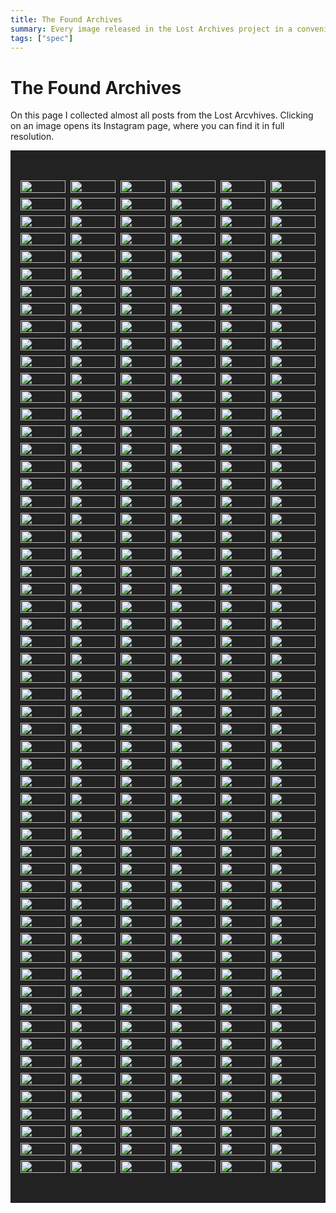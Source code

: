 ```yaml
---
title: The Found Archives
summary: Every image released in the Lost Archives project in a convenient list.
tags: ["spec"]
---
```


<style>

.flexer
{
  display: grid;
  grid-template-columns: repeat(auto-fit, calc(100% / 7));
  grid-gap: 0.5rem;
  background: #222;

  justify-content: center;
  align-items: center;
  padding-top: 3rem;
  padding-bottom: 3rem;
  width: 100%;
}

.flexer a img
{
  width: 100%;
  max-width: unset;
  margin: unset;
}

.flexer a
{
  transition: transform 0.2s ease-in-out;
  z-index: 0;
}

.flexer a:hover
{
  transform: scale(1.05);
  z-index: 1;
}
</style>

<h1>The Found Archives</h1>

<p>On this page I collected almost all posts from the Lost Arcvhives. Clicking on an image opens its Instagram page, where you can find it in full resolution.</p>

<div class="flexer">
<a target="_blank" href="https://instagram.com/p/Bwpif1ElJwF/"><img loading="lazy" src = "/imgs/insta_images/56905195_328804467780476_155031530092347563_n.avif"></a>
<a target="_blank" href="https://instagram.com/p/Bwm5z06l42H/"><img loading="lazy" src = "/imgs/insta_images/58409198_456790251756776_670031078643189384_n.avif"></a>
<a target="_blank" href="https://instagram.com/p/BvCnzZTgCsB/"><img loading="lazy" src = "/imgs/insta_images/52823206_648053712290998_8621472121135644426_n.avif"></a>
<a target="_blank" href="https://instagram.com/p/BvAUBfUlwGS/"><img loading="lazy" src = "/imgs/insta_images/53541851_373670536789179_7498684184836876343_n.avif"></a>
<a target="_blank" href="https://instagram.com/p/Bu69t5HlwMM/"><img loading="lazy" src = "/imgs/insta_images/54512877_2258022000885925_8791528414592468169_n.avif"></a>
<a target="_blank" href="https://instagram.com/p/Bu4V8cYFkkn/"><img loading="lazy" src = "/imgs/insta_images/52977317_837790109897010_1704736963351047599_n.avif"></a>
<a target="_blank" href="https://instagram.com/p/Buudf3zFIm2/"><img loading="lazy" src = "/imgs/insta_images/52183962_590519481414986_5789382831553490426_n.avif"></a>
<a target="_blank" href="https://instagram.com/p/BuuZnMFFg04/"><img loading="lazy" src = "/imgs/insta_images/52008548_2252039605020784_1819611984790468897_n.avif"></a>
<a target="_blank" href="https://instagram.com/p/Buo23A9lAg1/"><img loading="lazy" src = "/imgs/insta_images/53520610_392466481530108_3074246285394711603_n.avif"></a>
<a target="_blank" href="https://instagram.com/p/BumgHU7FSfP/"><img loading="lazy" src = "/imgs/insta_images/52008554_608994419562653_1408925611483866948_n.avif"></a>
<a target="_blank" href="https://instagram.com/p/BuetvzUFC5v/"><img loading="lazy" src = "/imgs/insta_images/51669839_432072400864805_1023034537450639301_n.avif"></a>
<a target="_blank" href="https://instagram.com/p/BuetqMmF0wj/"><img loading="lazy" src = "/imgs/insta_images/52369424_1117152728491340_4911231748437854204_n.avif"></a>
<a target="_blank" href="https://instagram.com/p/BuZ3_HEFmlQ/"><img loading="lazy" src = "/imgs/insta_images/51953653_558705604607944_4650280110754321715_n.avif"></a>
<a target="_blank" href="https://instagram.com/p/BuWVBeTFhWI/"><img loading="lazy" src = "/imgs/insta_images/52014142_409436449882453_8356869980830804786_n.avif"></a>
<a target="_blank" href="https://instagram.com/p/BuUZo2vlcPg/"><img loading="lazy" src = "/imgs/insta_images/52011638_432855387255107_4281182330056438868_n.avif"></a>
<a target="_blank" href="https://instagram.com/p/BuMk8xpl5Pc/"><img loading="lazy" src = "/imgs/insta_images/51933406_341861129757275_4833489502374798228_n.avif"></a>
<a target="_blank" href="https://instagram.com/p/BuKDbGZF1gn/"><img loading="lazy" src = "/imgs/insta_images/51616868_200643200892227_8635687523095744355_n.avif"></a>
<a target="_blank" href="https://instagram.com/p/BuHjQYqF-E5/"><img loading="lazy" src = "/imgs/insta_images/52020941_176789883283667_8679584943319341006_n.avif"></a>
<a target="_blank" href="https://instagram.com/p/BuHjH61FMTC/"><img loading="lazy" src = "/imgs/insta_images/50952484_346386605963742_5494340560205470983_n.avif"></a>
<a target="_blank" href="https://instagram.com/p/BuChjw1lMD6/"><img loading="lazy" src = "/imgs/insta_images/51169612_247937346117751_8829773038208882963_n.avif"></a>
<a target="_blank" href="https://instagram.com/p/Bt6f8AnFmGC/"><img loading="lazy" src = "/imgs/insta_images/51150025_2069284236516019_7988819079532704819_n.avif"></a>
<a target="_blank" href="https://instagram.com/p/Bt33hugl05d/"><img loading="lazy" src = "/imgs/insta_images/50949779_1397773710370066_2195426094418853493_n.avif"></a>
<a target="_blank" href="https://instagram.com/p/Bty02mYF-HY/"><img loading="lazy" src = "/imgs/insta_images/51122835_292064304791483_3266145612647575345_n.avif"></a>
<a target="_blank" href="https://instagram.com/p/BtwOjqJH7dP/"><img loading="lazy" src = "/imgs/insta_images/50559206_1041928272676833_7181548528314216848_n.avif"></a>
<a target="_blank" href="https://instagram.com/p/BtoZf29lYlt/"><img loading="lazy" src = "/imgs/insta_images/50250889_284774578826462_1155155680623090479_n.avif"></a>
<a target="_blank" href="https://instagram.com/p/BtjR17hA7FS/"><img loading="lazy" src = "/imgs/insta_images/50117165_2212248702351579_6020143229159540479_n.avif"></a>
<a target="_blank" href="https://instagram.com/p/BtghaRsgBY2/"><img loading="lazy" src = "/imgs/insta_images/51165161_140970060257734_4183668887259992839_n.avif"></a>
<a target="_blank" href="https://instagram.com/p/BteMjB9n410/"><img loading="lazy" src = "/imgs/insta_images/50170735_695284370873240_8235718966894582387_n.avif"></a>
<a target="_blank" href="https://instagram.com/p/BtWXMWZjHrw/"><img loading="lazy" src = "/imgs/insta_images/49401276_1244572129013797_4135144684913830991_n.avif"></a>
<a target="_blank" href="https://instagram.com/p/BtT1w-3AMWn/"><img loading="lazy" src = "/imgs/insta_images/50634438_378007673013342_6205314773727179853_n.avif"></a>
<a target="_blank" href="https://instagram.com/p/BtRLhuwAc6N/"><img loading="lazy" src = "/imgs/insta_images/49933404_2286941968255843_8976291319356992861_n.avif"></a>
<a target="_blank" href="https://instagram.com/p/BtOmESiFJVu/"><img loading="lazy" src = "/imgs/insta_images/49907369_370802640415642_3797636859657816002_n.avif"></a>
<a target="_blank" href="https://instagram.com/p/BtMLWdBHlwh/"><img loading="lazy" src = "/imgs/insta_images/49468930_486181941913322_7319996000073815292_n.avif"></a>
<a target="_blank" href="https://instagram.com/p/BtEP-yvDgDx/"><img loading="lazy" src = "/imgs/insta_images/49732057_255994098630308_1879029295904547041_n.avif"></a>
<a target="_blank" href="https://instagram.com/p/BtBtz1ljK37/"><img loading="lazy" src = "/imgs/insta_images/50840172_313441865951385_6994349816176760461_n.avif"></a>
<a target="_blank" href="https://instagram.com/p/Bs_cNlDjgbB/"><img loading="lazy" src = "/imgs/insta_images/49671637_227858444824091_2808999717874118265_n.avif"></a>
<a target="_blank" href="https://instagram.com/p/Bs8s2I8DTc5/"><img loading="lazy" src = "/imgs/insta_images/49401284_383257089144760_4455289512044497920_n.avif"></a>
<a target="_blank" href="https://instagram.com/p/Bs6FHM1j6zl/"><img loading="lazy" src = "/imgs/insta_images/50221224_1979215965508847_6581804625219147886_n.avif"></a>
<a target="_blank" href="https://instagram.com/p/BsvvsNTgDnN/"><img loading="lazy" src = "/imgs/insta_images/49530906_228489498091272_7008972979865299854_n.avif"></a>
<a target="_blank" href="https://instagram.com/p/BstUdX1HLfo/"><img loading="lazy" src = "/imgs/insta_images/49283518_1411195882348088_908866364288034029_n.avif"></a>
<a target="_blank" href="https://instagram.com/p/Bsqw1asgXbS/"><img loading="lazy" src = "/imgs/insta_images/50019351_284631165534843_510264946537395424_n.avif"></a>
<a target="_blank" href="https://instagram.com/p/BsoKc6Knzuy/"><img loading="lazy" src = "/imgs/insta_images/49421998_277962436219762_6225723763188250091_n.avif"></a>
<a target="_blank" href="https://instagram.com/p/BsgUICzlv4i/"><img loading="lazy" src = "/imgs/insta_images/47584208_950366745172330_3716188336980118666_n.avif"></a>
<a target="_blank" href="https://instagram.com/p/BsdxbxwARCj/"><img loading="lazy" src = "/imgs/insta_images/47585561_356507035176346_7976309068458970811_n.avif"></a>
<a target="_blank" href="https://instagram.com/p/BsbQVC9DL6v/"><img loading="lazy" src = "/imgs/insta_images/49324189_188481895441570_1703098006088635057_n.avif"></a>
<a target="_blank" href="https://instagram.com/p/BsYnt3Hn7M5/"><img loading="lazy" src = "/imgs/insta_images/47691297_1284034368410998_9124256244106908378_n.avif"></a>
<a target="_blank" href="https://instagram.com/p/BsWCagxjbP8/"><img loading="lazy" src = "/imgs/insta_images/47692934_2214885565497696_471982063338333330_n.avif"></a>
<a target="_blank" href="https://instagram.com/p/BsOQaC-j9YG/"><img loading="lazy" src = "/imgs/insta_images/47694081_107865380186068_7640603923149822898_n.avif"></a>
<a target="_blank" href="https://instagram.com/p/BsLd4zrgaza/"><img loading="lazy" src = "/imgs/insta_images/49293617_585000801951805_5363553304415215682_n.avif"></a>
<a target="_blank" href="https://instagram.com/p/BsI_WrRA2Nk/"><img loading="lazy" src = "/imgs/insta_images/47694454_127309014964476_8964514566472053080_n.avif"></a>
<a target="_blank" href="https://instagram.com/p/BsGTsDJASz6/"><img loading="lazy" src = "/imgs/insta_images/47692562_303165426990082_4303166331427773383_n.avif"></a>
<a target="_blank" href="https://instagram.com/p/BsD1w0ygd8g/"><img loading="lazy" src = "/imgs/insta_images/47583563_238126753748117_5014228481264437391_n.avif"></a>
<a target="_blank" href="https://instagram.com/p/Br8i16TjDHL/"><img loading="lazy" src = "/imgs/insta_images/47210401_126248755067787_1852855667741703837_n.avif"></a>
<a target="_blank" href="https://instagram.com/p/Br5bttejUAK/"><img loading="lazy" src = "/imgs/insta_images/47582541_2420796881323624_3980598377593782616_n.avif"></a>
<a target="_blank" href="https://instagram.com/p/Br3LhGzlZnE/"><img loading="lazy" src = "/imgs/insta_images/47693351_1066388496873846_7750208164741776567_n.avif"></a>
<a target="_blank" href="https://instagram.com/p/Br0f24lnYlD/"><img loading="lazy" src = "/imgs/insta_images/46142929_2311007292468170_1779100264759434710_n.avif"></a>
<a target="_blank" href="https://instagram.com/p/BryBXB3njaQ/"><img loading="lazy" src = "/imgs/insta_images/49376200_586760118404147_880426308351283388_n.avif"></a>
<a target="_blank" href="https://instagram.com/p/BrqMGxbD7xV/"><img loading="lazy" src = "/imgs/insta_images/47487923_372755650164373_7711125948990762826_n.avif"></a>
<a target="_blank" href="https://instagram.com/p/Brntm9SAsVm/"><img loading="lazy" src = "/imgs/insta_images/46335846_600317697085678_6440923771770662497_n.avif"></a>
<a target="_blank" href="https://instagram.com/p/BrlJuGAjzlu/"><img loading="lazy" src = "/imgs/insta_images/46841424_200147007595671_6668679050160359604_n.avif"></a>
<a target="_blank" href="https://instagram.com/p/Brif44HHTLF/"><img loading="lazy" src = "/imgs/insta_images/47334778_295303994663785_5297336909997838325_n.avif"></a>
<a target="_blank" href="https://instagram.com/p/BrgC7xvhxuD/"><img loading="lazy" src = "/imgs/insta_images/46272967_555592094906641_6321795391732361633_n.avif"></a>
<a target="_blank" href="https://instagram.com/p/BrYMoHKg0fM/"><img loading="lazy" src = "/imgs/insta_images/46094885_118961875803124_186399220174444594_n.avif"></a>
<a target="_blank" href="https://instagram.com/p/BrVrXoWgnh-/"><img loading="lazy" src = "/imgs/insta_images/46596519_261232587906296_5479687335052977523_n.avif"></a>
<a target="_blank" href="https://instagram.com/p/BrTFnKWB3Fo/"><img loading="lazy" src = "/imgs/insta_images/46468439_672599153136907_4689074130284244862_n.avif"></a>
<a target="_blank" href="https://instagram.com/p/BrQd8RGnPUx/"><img loading="lazy" src = "/imgs/insta_images/47414389_466429143885046_5254119414784860643_n.avif"></a>
<a target="_blank" href="https://instagram.com/p/BrGMCKMA9Oz/"><img loading="lazy" src = "/imgs/insta_images/45728779_218932332340974_5963733414220842095_n.avif"></a>
<a target="_blank" href="https://instagram.com/p/BrDrNXvlMAS/"><img loading="lazy" src = "/imgs/insta_images/45309241_2002727076475213_8561896020048781344_n.avif"></a>
<a target="_blank" href="https://instagram.com/p/BrBH0d8gDh9/"><img loading="lazy" src = "/imgs/insta_images/45778734_1793547830767258_7217016106680137116_n.avif"></a>
<a target="_blank" href="https://instagram.com/p/Bq_PCAoln_C/"><img loading="lazy" src = "/imgs/insta_images/46754022_351491025627473_2961380740148294352_n.avif"></a>
<a target="_blank" href="https://instagram.com/p/Bqz-g8BgFAO/"><img loading="lazy" src = "/imgs/insta_images/46352150_498300893995389_7397170501286524345_n.avif"></a>
<a target="_blank" href="https://instagram.com/p/Bqxu1ekHNbo/"><img loading="lazy" src = "/imgs/insta_images/45306017_264923157538660_7378520625978279741_n.avif"></a>
<a target="_blank" href="https://instagram.com/p/Bqu9VtFDm8-/"><img loading="lazy" src = "/imgs/insta_images/45275604_2137330609865310_5854494060268159243_n.avif"></a>
<a target="_blank" href="https://instagram.com/p/BqsZhVGHBeX/"><img loading="lazy" src = "/imgs/insta_images/44746684_546343399166846_3796957448725122578_n.avif"></a>
<a target="_blank" href="https://instagram.com/p/Bqp4qK2h0Ng/"><img loading="lazy" src = "/imgs/insta_images/46378403_284888872026192_4210891163424674673_n.avif"></a>
<a target="_blank" href="https://instagram.com/p/BqiCVuVgDrC/"><img loading="lazy" src = "/imgs/insta_images/44547620_1886965114753560_5511416974238605361_n.avif"></a>
<a target="_blank" href="https://instagram.com/p/BqfVKWNAFlk/"><img loading="lazy" src = "/imgs/insta_images/44260935_327358971377992_5412793539009497946_n.avif"></a>
<a target="_blank" href="https://instagram.com/p/BqdDK1YhgC1/"><img loading="lazy" src = "/imgs/insta_images/45595725_773357426337987_3817853788316078208_n.avif"></a>
<a target="_blank" href="https://instagram.com/p/BqaQpJfgmwy/"><img loading="lazy" src = "/imgs/insta_images/45715094_709559106082781_5372074565290846596_n.avif"></a>
<a target="_blank" href="https://instagram.com/p/BqX3UZtDpvx/"><img loading="lazy" src = "/imgs/insta_images/46540354_269483430578949_4751988783344394414_n.avif"></a>
<a target="_blank" href="https://instagram.com/p/BqP_XlZgkpk/"><img loading="lazy" src = "/imgs/insta_images/44362553_319194332249060_1131895689387666741_n.avif"></a>
<a target="_blank" href="https://instagram.com/p/BqNjbJFF6fU/"><img loading="lazy" src = "/imgs/insta_images/46103262_1176113589224641_4553691579575553914_n.avif"></a>
<a target="_blank" href="https://instagram.com/p/BqLTI17g0Oz/"><img loading="lazy" src = "/imgs/insta_images/44205737_917611878442538_1822017468198949137_n.avif"></a>
<a target="_blank" href="https://instagram.com/p/BqIm-8GFxQa/"><img loading="lazy" src = "/imgs/insta_images/43406426_331960800688109_6221089390857056487_n.avif"></a>
<a target="_blank" href="https://instagram.com/p/BqFZpj7lbOb/"><img loading="lazy" src = "/imgs/insta_images/44348156_760161144328469_684085351411080723_n.avif"></a>
<a target="_blank" href="https://instagram.com/p/Bp933iJgbPV/"><img loading="lazy" src = "/imgs/insta_images/44873923_113424366267344_412886784167767542_n.avif"></a>
<a target="_blank" href="https://instagram.com/p/Bp7YI8RgrWb/"><img loading="lazy" src = "/imgs/insta_images/44660225_282015849104646_2465811480887616916_n.avif"></a>
<a target="_blank" href="https://instagram.com/p/Bp4veOrgSP0/"><img loading="lazy" src = "/imgs/insta_images/44850381_999622583542858_7192941646794545524_n.avif"></a>
<a target="_blank" href="https://instagram.com/p/Bpz0JAAlA-6/"><img loading="lazy" src = "/imgs/insta_images/44211210_429089604288484_3921776085145362767_n.avif"></a>
<a target="_blank" href="https://instagram.com/p/BpsB2z5gdb-/"><img loading="lazy" src = "/imgs/insta_images/43628364_570716230026492_127259223787114374_n.avif"></a>
<a target="_blank" href="https://instagram.com/p/BpplbJaghIo/"><img loading="lazy" src = "/imgs/insta_images/44899810_143093959992469_6720948235115621481_n.avif"></a>
<a target="_blank" href="https://instagram.com/p/Bpm5GZrgGHq/"><img loading="lazy" src = "/imgs/insta_images/43311988_565866377160682_7649280539495603166_n.avif"></a>
<a target="_blank" href="https://instagram.com/p/BpkOzj0lM2R/"><img loading="lazy" src = "/imgs/insta_images/43985478_688145771562448_558564853496485417_n.avif"></a>
<a target="_blank" href="https://instagram.com/p/Bphq35GlYzD/"><img loading="lazy" src = "/imgs/insta_images/44448153_2460198190673837_7677505658031124890_n.avif"></a>
<a target="_blank" href="https://instagram.com/p/BpZyYKrA7Q9/"><img loading="lazy" src = "/imgs/insta_images/44619025_480606312423581_512425402550245491_n.avif"></a>
<a target="_blank" href="https://instagram.com/p/BpXZFYvl9i0/"><img loading="lazy" src = "/imgs/insta_images/44320693_741894122854933_238245534015008854_n.avif"></a>
<a target="_blank" href="https://instagram.com/p/BpUzK0RlhPb/"><img loading="lazy" src = "/imgs/insta_images/43739554_2130360543881905_4308833571318557556_n.avif"></a>
<a target="_blank" href="https://instagram.com/p/BpSHRzZj_yI/"><img loading="lazy" src = "/imgs/insta_images/43817746_1989707244660592_6614160359048247162_n.avif"></a>
<a target="_blank" href="https://instagram.com/p/BpPjUaDFytv/"><img loading="lazy" src = "/imgs/insta_images/43778673_249423965731817_8997085714012138655_n.avif"></a>
<a target="_blank" href="https://instagram.com/p/BpHz96Hge2g/"><img loading="lazy" src = "/imgs/insta_images/43778764_769027603475687_6722330647660899304_n.avif"></a>
<a target="_blank" href="https://instagram.com/p/BpFcunxBB_E/"><img loading="lazy" src = "/imgs/insta_images/43778511_1912537668832607_346953086516104349_n.avif"></a>
<a target="_blank" href="https://instagram.com/p/BpCisbpFyVY/"><img loading="lazy" src = "/imgs/insta_images/43408233_465384890535447_7724235722226959696_n.avif"></a>
<a target="_blank" href="https://instagram.com/p/BpAIU6HAjtd/"><img loading="lazy" src = "/imgs/insta_images/42805435_739448336415678_5703520076898492215_n.avif"></a>
<a target="_blank" href="https://instagram.com/p/Bo9nASNF-rt/"><img loading="lazy" src = "/imgs/insta_images/42773120_258413424757273_1369852230801823878_n.avif"></a>
<a target="_blank" href="https://instagram.com/p/Bo1zW5HlvKG/"><img loading="lazy" src = "/imgs/insta_images/41923849_537774253336513_7836994091227510512_n.avif"></a>
<a target="_blank" href="https://instagram.com/p/BozUIxEHrDY/"><img loading="lazy" src = "/imgs/insta_images/43817881_2149327965389245_970996345144110006_n.avif"></a>
<a target="_blank" href="https://instagram.com/p/BowwdwDAGms/"><img loading="lazy" src = "/imgs/insta_images/42434645_2098773963766212_3274007011856336457_n.avif"></a>
<a target="_blank" href="https://instagram.com/p/Bouhvdngtrz/"><img loading="lazy" src = "/imgs/insta_images/42672342_240661826611647_2134671108875225598_n.avif"></a>
<a target="_blank" href="https://instagram.com/p/BordvZOnoLh/"><img loading="lazy" src = "/imgs/insta_images/43129913_308098816635642_6993822798566092452_n.avif"></a>
<a target="_blank" href="https://instagram.com/p/Boj0msagUgv/"><img loading="lazy" src = "/imgs/insta_images/41518311_171213687079375_3047888382603944433_n.avif"></a>
<a target="_blank" href="https://instagram.com/p/BohBaNoA2ZU/"><img loading="lazy" src = "/imgs/insta_images/42502641_276152189898341_2604167570122001794_n.avif"></a>
<a target="_blank" href="https://instagram.com/p/BoeeiKEgsDa/"><img loading="lazy" src = "/imgs/insta_images/41902040_1726504580811256_7662675483097984631_n.avif"></a>
<a target="_blank" href="https://instagram.com/p/BocAyaVgNMA/"><img loading="lazy" src = "/imgs/insta_images/42536473_103943807219560_7675282853959081783_n.avif"></a>
<a target="_blank" href="https://instagram.com/p/BoZlezpHWy1/"><img loading="lazy" src = "/imgs/insta_images/41747414_254392911945751_5051001255582788031_n.avif"></a>
<a target="_blank" href="https://instagram.com/p/BoRlG5Mgyew/"><img loading="lazy" src = "/imgs/insta_images/42733980_272469393389725_842308335012496358_n.avif"></a>
<a target="_blank" href="https://instagram.com/p/BoPJTDKjy5Q/"><img loading="lazy" src = "/imgs/insta_images/41464245_341590183243835_7611365779417196007_n.avif"></a>
<a target="_blank" href="https://instagram.com/p/BoPCxN5gajg/"><img loading="lazy" src = "/imgs/insta_images/41492368_299346147324006_4487028950456386756_n.avif"></a>
<a target="_blank" href="https://instagram.com/p/BoMoiRljqQp/"><img loading="lazy" src = "/imgs/insta_images/41949759_1807161779352083_8058897516284530748_n.avif"></a>
<a target="_blank" href="https://instagram.com/p/BoMob6tg328/"><img loading="lazy" src = "/imgs/insta_images/41448671_347064306037564_8036429959925300349_n.avif"></a>
<a target="_blank" href="https://instagram.com/p/BoHeBXBgOT2/"><img loading="lazy" src = "/imgs/insta_images/41284434_1455826567894349_7546231270224273585_n.avif"></a>
<a target="_blank" href="https://instagram.com/p/Bn_3NXoArJp/"><img loading="lazy" src = "/imgs/insta_images/41208825_1977917682276569_3492570210897720237_n.avif"></a>
<a target="_blank" href="https://instagram.com/p/Bn9ZR2Wh3Gp/"><img loading="lazy" src = "/imgs/insta_images/41712144_306878403428890_3665959298158187388_n.avif"></a>
<a target="_blank" href="https://instagram.com/p/Bn6Qi6xjVtA/"><img loading="lazy" src = "/imgs/insta_images/41092319_632876447110112_837142238590204824_n.avif"></a>
<a target="_blank" href="https://instagram.com/p/Bn385cJgHiO/"><img loading="lazy" src = "/imgs/insta_images/41938407_287783765200334_605781789314045605_n.avif"></a>
<a target="_blank" href="https://instagram.com/p/Bn1bVRYBsV7/"><img loading="lazy" src = "/imgs/insta_images/41406618_842830229439839_991752889818946365_n.avif"></a>
<a target="_blank" href="https://instagram.com/p/BntqMW6lfKz/"><img loading="lazy" src = "/imgs/insta_images/40412866_266522633971792_9134254411591659726_n.avif"></a>
<a target="_blank" href="https://instagram.com/p/BnrPjiRn7hz/"><img loading="lazy" src = "/imgs/insta_images/40843816_812820695730211_2726132518992241448_n.avif"></a>
<a target="_blank" href="https://instagram.com/p/BnoipHKnjST/"><img loading="lazy" src = "/imgs/insta_images/40538513_2207985942754642_7520881090417694146_n.avif"></a>
<a target="_blank" href="https://instagram.com/p/Bnl_U0jBN5I/"><img loading="lazy" src = "/imgs/insta_images/41040590_877606242626844_4268692803008405739_n.avif"></a>
<a target="_blank" href="https://instagram.com/p/Bnjgyu6Fj6r/"><img loading="lazy" src = "/imgs/insta_images/40417425_2029974533732939_3378714244030747200_n.avif"></a>
<a target="_blank" href="https://instagram.com/p/BnbozFog9qx/"><img loading="lazy" src = "/imgs/insta_images/41214237_1185333354938993_6767591183288189092_n.avif"></a>
<a target="_blank" href="https://instagram.com/p/BnbeL_hFJSb/"><img loading="lazy" src = "/imgs/insta_images/40078352_1676910712418386_1941365440157682454_n.avif"></a>
<a target="_blank" href="https://instagram.com/p/BnZGdpDgYFV/"><img loading="lazy" src = "/imgs/insta_images/40645910_185964895612619_5274326632640042268_n.avif"></a>
<a target="_blank" href="https://instagram.com/p/BnWnQgZFyNy/"><img loading="lazy" src = "/imgs/insta_images/40637961_132061467737334_5730291597368857978_n.avif"></a>
<a target="_blank" href="https://instagram.com/p/BnUKopkBNNy/"><img loading="lazy" src = "/imgs/insta_images/39651453_1201209326683614_2599521641574694912_n.avif"></a>
<a target="_blank" href="https://instagram.com/p/BnRaei5lPAx/"><img loading="lazy" src = "/imgs/insta_images/40485976_240976133282758_4921619577290358784_n.avif"></a>
<a target="_blank" href="https://instagram.com/p/BnRGS-2F9hO/"><img loading="lazy" src = "/imgs/insta_images/40779506_245814716126307_168375903552798720_n.avif"></a>
<a target="_blank" href="https://instagram.com/p/BnJscUBhCEG/"><img loading="lazy" src = "/imgs/insta_images/39959557_294223311365347_1856675771779645440_n.avif"></a>
<a target="_blank" href="https://instagram.com/p/BnJOMutgsvZ/"><img loading="lazy" src = "/imgs/insta_images/39361446_513488425780066_77396723718160384_n.avif"></a>
<a target="_blank" href="https://instagram.com/p/BnHGnntAjY4/"><img loading="lazy" src = "/imgs/insta_images/39865346_2152900714999578_5655245041359126528_n.avif"></a>
<a target="_blank" href="https://instagram.com/p/BnEpE1MD8Fb/"><img loading="lazy" src = "/imgs/insta_images/37528944_646924305704342_2366093759629754368_n.avif"></a>
<a target="_blank" href="https://instagram.com/p/BnEOFBXATIG/"><img loading="lazy" src = "/imgs/insta_images/39132182_286759545385549_6490895271700987904_n.avif"></a>
<a target="_blank" href="https://instagram.com/p/BnB3ydGFEVA/"><img loading="lazy" src = "/imgs/insta_images/40080576_268525833871350_4145744902182928384_n.avif"></a>
<a target="_blank" href="https://instagram.com/p/Bm_fVCJllfF/"><img loading="lazy" src = "/imgs/insta_images/39373945_696931327338833_6353704816446799872_n.avif"></a>
<a target="_blank" href="https://instagram.com/p/Bm3vTbxnFyA/"><img loading="lazy" src = "/imgs/insta_images/39272033_1158080734330968_8629745124902961152_n.avif"></a>
<a target="_blank" href="https://instagram.com/p/Bm1JOp6nwYL/"><img loading="lazy" src = "/imgs/insta_images/39380298_2104258116495773_4743267413896724480_n.avif"></a>
<a target="_blank" href="https://instagram.com/p/Bm05qA8H5VX/"><img loading="lazy" src = "/imgs/insta_images/39137723_536854366753129_7888607531105255424_n.avif"></a>
<a target="_blank" href="https://instagram.com/p/BmydWLfjhQt/"><img loading="lazy" src = "/imgs/insta_images/39172226_2014523075259730_2958566265976782848_n.avif"></a>
<a target="_blank" href="https://instagram.com/p/BmydQQjF2Te/"><img loading="lazy" src = "/imgs/insta_images/38847392_1885267771781434_3276529253314723840_n.avif"></a>
<a target="_blank" href="https://instagram.com/p/BmteprPlqZK/"><img loading="lazy" src = "/imgs/insta_images/38989774_247877869200903_7870181202282414080_n.avif"></a>
<a target="_blank" href="https://instagram.com/p/Bml4iA8Fk37/"><img loading="lazy" src = "/imgs/insta_images/38483527_537217283364789_2629255343682617344_n.avif"></a>
<a target="_blank" href="https://instagram.com/p/BmjPyjtHvrw/"><img loading="lazy" src = "/imgs/insta_images/39095573_607465196316623_6396839623972093952_n.avif"></a>
<a target="_blank" href="https://instagram.com/p/BmgbHVuF-yJ/"><img loading="lazy" src = "/imgs/insta_images/38485739_2106622576274076_9058585604974968832_n.avif"></a>
<a target="_blank" href="https://instagram.com/p/BmdzmBtAium/"><img loading="lazy" src = "/imgs/insta_images/37964391_641528826246281_6865043706945208320_n.avif"></a>
<a target="_blank" href="https://instagram.com/p/BmbMma_F5n8/"><img loading="lazy" src = "/imgs/insta_images/38436450_1874016349358785_8800469714141708288_n.avif"></a>
<a target="_blank" href="https://instagram.com/p/BmS_i9cFdzQ/"><img loading="lazy" src = "/imgs/insta_images/37892295_299030094191854_8059228044696485888_n.avif"></a>
<a target="_blank" href="https://instagram.com/p/BmQ_96IDscq/"><img loading="lazy" src = "/imgs/insta_images/38019738_275200759742151_4645901085116989440_n.avif"></a>
<a target="_blank" href="https://instagram.com/p/BmQRVtxgd3A/"><img loading="lazy" src = "/imgs/insta_images/37915523_315197845703624_3503915971700064256_n.avif"></a>
<a target="_blank" href="https://instagram.com/p/BmOKVgdgWD5/"><img loading="lazy" src = "/imgs/insta_images/37859626_461305004375449_3104174616612962304_n.avif"></a>
<a target="_blank" href="https://instagram.com/p/BmLwz0MFyHE/"><img loading="lazy" src = "/imgs/insta_images/38431273_424224691402269_7337986989976715264_n.avif"></a>
<a target="_blank" href="https://instagram.com/p/BmIxZbNjJAI/"><img loading="lazy" src = "/imgs/insta_images/38096908_245828079380683_6210450206673076224_n.avif"></a>
<a target="_blank" href="https://instagram.com/p/Bl_JvWRgHXE/"><img loading="lazy" src = "/imgs/insta_images/38175283_237708290206390_7974061579110973440_n.avif"></a>
<a target="_blank" href="https://instagram.com/p/Bl8fy66gakH/"><img loading="lazy" src = "/imgs/insta_images/38197996_265626340895975_7157743791137357824_n.avif"></a>
<a target="_blank" href="https://instagram.com/p/Bl6GdHEAaU-/"><img loading="lazy" src = "/imgs/insta_images/37603366_279059446192447_6352763651673292800_n.avif"></a>
<a target="_blank" href="https://instagram.com/p/Bl3RE5MHFqB/"><img loading="lazy" src = "/imgs/insta_images/37527261_310031946400343_3090619266035089408_n.avif"></a>
<a target="_blank" href="https://instagram.com/p/Blvv3NQgpKg/"><img loading="lazy" src = "/imgs/insta_images/37169582_170235317070074_3245537984782532608_n.avif"></a>
<a target="_blank" href="https://instagram.com/p/BlvM7D3g27F/"><img loading="lazy" src = "/imgs/insta_images/36904161_266871080788469_6760287856867934208_n.avif"></a>
<a target="_blank" href="https://instagram.com/p/BltR-RjH-Sa/"><img loading="lazy" src = "/imgs/insta_images/37332669_224957881679673_158821160392327168_n.avif"></a>
<a target="_blank" href="https://instagram.com/p/BlsvJUwAVA9/"><img loading="lazy" src = "/imgs/insta_images/36999443_433660710466534_2037379296623853568_n.avif"></a>
<a target="_blank" href="https://instagram.com/p/BlqmT_pD3Th/"><img loading="lazy" src = "/imgs/insta_images/36974193_1835893949864618_5501007835137310720_n.avif"></a>
<a target="_blank" href="https://instagram.com/p/BlqESpMAC-C/"><img loading="lazy" src = "/imgs/insta_images/34448500_295339421210991_59621808290136064_n.avif"></a>
<a target="_blank" href="https://instagram.com/p/BloDLHHFbXh/"><img loading="lazy" src = "/imgs/insta_images/37013407_1112060595616462_6280469211663826944_n.avif"></a>
<a target="_blank" href="https://instagram.com/p/BlnhBZNFHRc/"><img loading="lazy" src = "/imgs/insta_images/37207561_512752715825795_5998526431410257920_n.avif"></a>
<a target="_blank" href="https://instagram.com/p/Bllgp_cj7m4/"><img loading="lazy" src = "/imgs/insta_images/37221427_2179624168922976_4206521210567131136_n.avif"></a>
<a target="_blank" href="https://instagram.com/p/BllK7_VgwSg/"><img loading="lazy" src = "/imgs/insta_images/36991285_821035768284261_3732241015885529088_n.avif"></a>
<a target="_blank" href="https://instagram.com/p/Bldr3ZBAGc8/"><img loading="lazy" src = "/imgs/insta_images/37394167_418088962013050_4747537612116328448_n.avif"></a>
<a target="_blank" href="https://instagram.com/p/Blb1kuZFUtp/"><img loading="lazy" src = "/imgs/insta_images/37098865_1873454232954482_1885062091107205120_n.avif"></a>
<a target="_blank" href="https://instagram.com/p/BlYrlzRg6Ak/"><img loading="lazy" src = "/imgs/insta_images/36993479_265441104232226_2417206090950246400_n.avif"></a>
<a target="_blank" href="https://instagram.com/p/BlWGySjgt2C/"><img loading="lazy" src = "/imgs/insta_images/37057918_2238896189465841_7618736207408660480_n.avif"></a>
<a target="_blank" href="https://instagram.com/p/BlTiAnOBZlQ/"><img loading="lazy" src = "/imgs/insta_images/36955634_909947225873534_6716711320546181120_n.avif"></a>
<a target="_blank" href="https://instagram.com/p/BlS5KW_FhuF/"><img loading="lazy" src = "/imgs/insta_images/37107296_205970753440670_1768189786100596736_n.avif"></a>
<a target="_blank" href="https://instagram.com/p/BlLyuLeFweX/"><img loading="lazy" src = "/imgs/insta_images/36550535_225191964770378_8642035762230984704_n.avif"></a>
<a target="_blank" href="https://instagram.com/p/BlJH72ZhfMT/"><img loading="lazy" src = "/imgs/insta_images/36484711_355128278351675_8402805164720783360_n.avif"></a>
<a target="_blank" href="https://instagram.com/p/BlGjLfdBW9G/"><img loading="lazy" src = "/imgs/insta_images/36135974_204740123564138_7083443017285107712_n.avif"></a>
<a target="_blank" href="https://instagram.com/p/BlF3QCElRl-/"><img loading="lazy" src = "/imgs/insta_images/36891131_1792809364088606_4473553487866626048_n.avif"></a>
<a target="_blank" href="https://instagram.com/p/BlD-Xc7H-la/"><img loading="lazy" src = "/imgs/insta_images/36599428_237857363482504_7685815410364514304_n.avif"></a>
<a target="_blank" href="https://instagram.com/p/BlBgbMDAGbL/"><img loading="lazy" src = "/imgs/insta_images/36160738_235313340529049_8427569821595467776_n.avif"></a>
<a target="_blank" href="https://instagram.com/p/Bk5eKZNgF-k/"><img loading="lazy" src = "/imgs/insta_images/36085778_1736148173143020_2554781031676772352_n.avif"></a>
<a target="_blank" href="https://instagram.com/p/Bk262leH3Xj/"><img loading="lazy" src = "/imgs/insta_images/35617110_1032380780219961_5208564650119004160_n.avif"></a>
<a target="_blank" href="https://instagram.com/p/Bk0RLZzg-c4/"><img loading="lazy" src = "/imgs/insta_images/34503979_197159417800949_3290565202143084544_n.avif"></a>
<a target="_blank" href="https://instagram.com/p/Bkxi1dVFCux/"><img loading="lazy" src = "/imgs/insta_images/36148770_278916196003105_4330156250818936832_n.avif"></a>
<a target="_blank" href="https://instagram.com/p/BkvMUeXjVfy/"><img loading="lazy" src = "/imgs/insta_images/35617138_394088904415479_3581861652368195584_n.avif"></a>
<a target="_blank" href="https://instagram.com/p/BknhAtbndve/"><img loading="lazy" src = "/imgs/insta_images/35001135_209222909799905_4714687047946731520_n.avif"></a>
<a target="_blank" href="https://instagram.com/p/BkkyHhTgQN9/"><img loading="lazy" src = "/imgs/insta_images/35335137_959555397552337_1855141661001121792_n.avif"></a>
<a target="_blank" href="https://instagram.com/p/Bki3sj5FtX9/"><img loading="lazy" src = "/imgs/insta_images/35364269_226198104774168_4120130236920627200_n.avif"></a>
<a target="_blank" href="https://instagram.com/p/BkftIo_Hf_w/"><img loading="lazy" src = "/imgs/insta_images/34921391_278009542744577_3273048152256544768_n.avif"></a>
<a target="_blank" href="https://instagram.com/p/BkdDVdYjNCz/"><img loading="lazy" src = "/imgs/insta_images/35531934_2166558853589428_647311645214769152_n.avif"></a>
<a target="_blank" href="https://instagram.com/p/BkVX6KWAiJr/"><img loading="lazy" src = "/imgs/insta_images/35461500_1671700996218507_446084112340484096_n.avif"></a>
<a target="_blank" href="https://instagram.com/p/BkS5W9QlFfn/"><img loading="lazy" src = "/imgs/insta_images/34687450_1968115789887929_1946603449130942464_n.avif"></a>
<a target="_blank" href="https://instagram.com/p/BkQRa5RgACu/"><img loading="lazy" src = "/imgs/insta_images/34399237_1659292070859652_4893023049378430976_n.avif"></a>
<a target="_blank" href="https://instagram.com/p/BkNpmtZDZzM/"><img loading="lazy" src = "/imgs/insta_images/35544780_152260935638394_6831679700910211072_n.avif"></a>
<a target="_blank" href="https://instagram.com/p/BkLF64slD52/"><img loading="lazy" src = "/imgs/insta_images/35383291_184911968837317_4535811362399453184_n.avif"></a>
<a target="_blank" href="https://instagram.com/p/BkDicThBavh/"><img loading="lazy" src = "/imgs/insta_images/34266270_212153319412735_7708797355163648000_n.avif"></a>
<a target="_blank" href="https://instagram.com/p/Bj-YSDmgfYt/"><img loading="lazy" src = "/imgs/insta_images/35000470_209374396343820_181478762146168832_n.avif"></a>
<a target="_blank" href="https://instagram.com/p/Bj7lwZAnX6X/"><img loading="lazy" src = "/imgs/insta_images/34106356_213216439490042_5396967565266255872_n.avif"></a>
<a target="_blank" href="https://instagram.com/p/Bj4xCtsAWLU/"><img loading="lazy" src = "/imgs/insta_images/33941060_1087473978072867_3394790181377671168_n.avif"></a>
<a target="_blank" href="https://instagram.com/p/BjxCnSVDlxf/"><img loading="lazy" src = "/imgs/insta_images/33698674_2041370112849573_8778414734954201088_n.avif"></a>
<a target="_blank" href="https://instagram.com/p/Bju6B0Mlp8R/"><img loading="lazy" src = "/imgs/insta_images/34327715_1693348730731489_6476467523070984192_n.avif"></a>
<a target="_blank" href="https://instagram.com/p/Bjscf2tgVWa/"><img loading="lazy" src = "/imgs/insta_images/33480984_478470995906134_2067627110612074496_n.avif"></a>
<a target="_blank" href="https://instagram.com/p/BjpT7EIgqlv/"><img loading="lazy" src = "/imgs/insta_images/32503885_246886372723190_7323598093620871168_n.avif"></a>
<a target="_blank" href="https://instagram.com/p/BjnOYQgHcFq/"><img loading="lazy" src = "/imgs/insta_images/34329674_194894964664670_1442308738789670912_n.avif"></a>
<a target="_blank" href="https://instagram.com/p/BjfJy3TjWFE/"><img loading="lazy" src = "/imgs/insta_images/33179709_1809288776046383_1777406111607947264_n.avif"></a>
<a target="_blank" href="https://instagram.com/p/Bjcn43ZjBNn/"><img loading="lazy" src = "/imgs/insta_images/32824395_409171649558660_5383555202739601408_n.avif"></a>
<a target="_blank" href="https://instagram.com/p/BjaUNI4FLIc/"><img loading="lazy" src = "/imgs/insta_images/33145354_756849791152206_737112655390572544_n.avif"></a>
<a target="_blank" href="https://instagram.com/p/BjXqsDHAOZh/"><img loading="lazy" src = "/imgs/insta_images/31880348_174700590035948_2369531653316935680_n.avif"></a>
<a target="_blank" href="https://instagram.com/p/BjUjHrLH-hL/"><img loading="lazy" src = "/imgs/insta_images/32506840_566221503763698_4233079866691420160_n.avif"></a>
<a target="_blank" href="https://instagram.com/p/BjNWUGpnoc6/"><img loading="lazy" src = "/imgs/insta_images/33346201_135254707338428_6105959094084960256_n.avif"></a>
<a target="_blank" href="https://instagram.com/p/BjKpovigIHI/"><img loading="lazy" src = "/imgs/insta_images/33250828_956249304548057_7273571534327775232_n.avif"></a>
<a target="_blank" href="https://instagram.com/p/BjH_KCMgre0/"><img loading="lazy" src = "/imgs/insta_images/33060930_207748136682447_889987863058317312_n.avif"></a>
<a target="_blank" href="https://instagram.com/p/BjFgoSYgrt9/"><img loading="lazy" src = "/imgs/insta_images/32121787_180600955974973_9020499033289916416_n.avif"></a>
<a target="_blank" href="https://instagram.com/p/BjC7phln88X/"><img loading="lazy" src = "/imgs/insta_images/31970471_2041854042523882_657112154993852416_n.avif"></a>
<a target="_blank" href="https://instagram.com/p/Bi6-cOFglr_/"><img loading="lazy" src = "/imgs/insta_images/32135482_285760935297540_6340474032252518400_n.avif"></a>
<a target="_blank" href="https://instagram.com/p/Bi4ZowEgOGV/"><img loading="lazy" src = "/imgs/insta_images/31522373_2079990005406698_749310392575983616_n.avif"></a>
<a target="_blank" href="https://instagram.com/p/Bi19Y6gFnp_/"><img loading="lazy" src = "/imgs/insta_images/31905448_599633670422939_3310433256997912576_n.avif"></a>
<a target="_blank" href="https://instagram.com/p/Bi16acbl37F/"><img loading="lazy" src = "/imgs/insta_images/32121675_343462842844092_7320767684403003392_n.avif"></a>
<a target="_blank" href="https://instagram.com/p/BiziGR9FFev/"><img loading="lazy" src = "/imgs/insta_images/32026320_1761248537245411_8495614374285672448_n.avif"></a>
<a target="_blank" href="https://instagram.com/p/Biw9Fn9AUsk/"><img loading="lazy" src = "/imgs/insta_images/31449101_2064087243874310_3203105726532681728_n.avif"></a>
<a target="_blank" href="https://instagram.com/p/Bio-srLgFsJ/"><img loading="lazy" src = "/imgs/insta_images/31954364_1862926660413736_3706219595745460224_n.avif"></a>
<a target="_blank" href="https://instagram.com/p/Bimn0rAgLXx/"><img loading="lazy" src = "/imgs/insta_images/31042994_2548554355370548_3625352671596118016_n.avif"></a>
<a target="_blank" href="https://instagram.com/p/BikG9WmFjdi/"><img loading="lazy" src = "/imgs/insta_images/31198502_377416686092615_4729059984204103680_n.avif"></a>
<a target="_blank" href="https://instagram.com/p/BihLxXogGJO/"><img loading="lazy" src = "/imgs/insta_images/31997237_628583684178566_4411624895591481344_n.avif"></a>
<a target="_blank" href="https://instagram.com/p/BiebcC2gKzT/"><img loading="lazy" src = "/imgs/insta_images/31086523_231959017358770_17133848609423360_n.avif"></a>
<a target="_blank" href="https://instagram.com/p/BiXCyExAgUN/"><img loading="lazy" src = "/imgs/insta_images/31108399_440208606392766_206660219827126272_n.avif"></a>
<a target="_blank" href="https://instagram.com/p/BiVEIJ0BfKs/"><img loading="lazy" src = "/imgs/insta_images/31163067_165171144166681_378731354327613440_n.avif"></a>
<a target="_blank" href="https://instagram.com/p/BiSK4fVFY_D/"><img loading="lazy" src = "/imgs/insta_images/30856506_623405584679622_7139369848030625792_n.avif"></a>
<a target="_blank" href="https://instagram.com/p/BiPiu5BgJXM/"><img loading="lazy" src = "/imgs/insta_images/30953932_193578331285699_5798150895493447680_n.avif"></a>
<a target="_blank" href="https://instagram.com/p/BiM_QiNAp3z/"><img loading="lazy" src = "/imgs/insta_images/30855332_184188538898343_7889007731862929408_n.avif"></a>
<a target="_blank" href="https://instagram.com/p/BiFFqL7gYU1/"><img loading="lazy" src = "/imgs/insta_images/31270318_1987288364920990_5413752799970197504_n.avif"></a>
<a target="_blank" href="https://instagram.com/p/BiCpmUTgmxd/"><img loading="lazy" src = "/imgs/insta_images/30593265_205778866895431_4542288954765869056_n.avif"></a>
<a target="_blank" href="https://instagram.com/p/Bh_7rrTgkei/"><img loading="lazy" src = "/imgs/insta_images/30604649_970460139780963_3601752363175510016_n.avif"></a>
<a target="_blank" href="https://instagram.com/p/Bh9Gdlogz0_/"><img loading="lazy" src = "/imgs/insta_images/30601697_2021817488060397_855192460387680256_n.avif"></a>
<a target="_blank" href="https://instagram.com/p/Bh7AKVsgP9W/"><img loading="lazy" src = "/imgs/insta_images/31104278_474772496276569_282041865149087744_n.avif"></a>
<a target="_blank" href="https://instagram.com/p/BhzJjrKn6uD/"><img loading="lazy" src = "/imgs/insta_images/30856509_820073518117491_347403802741047296_n.avif"></a>
<a target="_blank" href="https://instagram.com/p/BhxGKxIAA-g/"><img loading="lazy" src = "/imgs/insta_images/30086695_708095842698752_2468471980236472320_n.avif"></a>
<a target="_blank" href="https://instagram.com/p/BhtuPzZl1ly/"><img loading="lazy" src = "/imgs/insta_images/30602022_181103129204105_5191674583853301760_n.avif"></a>
<a target="_blank" href="https://instagram.com/p/BhrTKVxlJiK/"><img loading="lazy" src = "/imgs/insta_images/30590821_1881236178561410_8688747397045551104_n.avif"></a>
<a target="_blank" href="https://instagram.com/p/Bho_Nm9AfSN/"><img loading="lazy" src = "/imgs/insta_images/30604743_1790906124307137_5849064146489835520_n.avif"></a>
<a target="_blank" href="https://instagram.com/p/BhhHuTOh6zB/"><img loading="lazy" src = "/imgs/insta_images/30078619_1700108273382004_781475952411541504_n.avif"></a>
<a target="_blank" href="https://instagram.com/p/BhehdpcAd2y/"><img loading="lazy" src = "/imgs/insta_images/30591765_315264582335189_3038612198537560064_n.avif"></a>
<a target="_blank" href="https://instagram.com/p/BhcFv-jg2hD/"><img loading="lazy" src = "/imgs/insta_images/29739276_947745072070610_8694845322892935168_n.avif"></a>
<a target="_blank" href="https://instagram.com/p/BhZhMMlgh7j/"><img loading="lazy" src = "/imgs/insta_images/30078474_1776066545777989_171860096987430912_n.avif"></a>
<a target="_blank" href="https://instagram.com/p/BhWtuCfg05K/"><img loading="lazy" src = "/imgs/insta_images/30086327_185603405495709_2108946182058278912_n.avif"></a>
<a target="_blank" href="https://instagram.com/p/BhPXztvgeci/"><img loading="lazy" src = "/imgs/insta_images/29417730_345222715885300_739504969354313728_n.avif"></a>
<a target="_blank" href="https://instagram.com/p/BhMrdUDjGx-/"><img loading="lazy" src = "/imgs/insta_images/29737381_2099129943640623_4696954124413960192_n.avif"></a>
<a target="_blank" href="https://instagram.com/p/BhKG_sLB2Tb/"><img loading="lazy" src = "/imgs/insta_images/29717577_359535744530887_8694261924600217600_n.avif"></a>
<a target="_blank" href="https://instagram.com/p/BhId8d3A-eF/"><img loading="lazy" src = "/imgs/insta_images/29404243_394581611016351_4228860658323554304_n.avif"></a>
<a target="_blank" href="https://instagram.com/p/BhHajIojNx8/"><img loading="lazy" src = "/imgs/insta_images/29737850_2013634438896695_4734819518168170496_n.avif"></a>
<a target="_blank" href="https://instagram.com/p/BhFyjS-gtIW/"><img loading="lazy" src = "/imgs/insta_images/29715628_1607698736005043_8583459280261218304_n.avif"></a>
<a target="_blank" href="https://instagram.com/p/Bg92EiKgwmX/"><img loading="lazy" src = "/imgs/insta_images/29715285_178764869430352_7717352672319242240_n.avif"></a>
<a target="_blank" href="https://instagram.com/p/Bg6-r3pjYp_/"><img loading="lazy" src = "/imgs/insta_images/29402591_2052987981626571_4920293166835302400_n.avif"></a>
<a target="_blank" href="https://instagram.com/p/Bg4y5fVjjyb/"><img loading="lazy" src = "/imgs/insta_images/29403615_164652640904257_9184909114365444096_n.avif"></a>
<a target="_blank" href="https://instagram.com/p/Bg4u-H7g7Cs/"><img loading="lazy" src = "/imgs/insta_images/29417432_408607322899604_6739960197562761216_n.avif"></a>
<a target="_blank" href="https://instagram.com/p/Bg1kijRgHdt/"><img loading="lazy" src = "/imgs/insta_images/29095195_170457500276857_1747830614620372992_n.avif"></a>
<a target="_blank" href="https://instagram.com/p/Bgz4syvAebW/"><img loading="lazy" src = "/imgs/insta_images/29093942_2065787873702534_94700017377345536_n.avif"></a>
<a target="_blank" href="https://instagram.com/p/BgrNIytBQY0/"><img loading="lazy" src = "/imgs/insta_images/28765496_1464584340337674_4108858481799331840_n.avif"></a>
<a target="_blank" href="https://instagram.com/p/BgmRkIuAsWL/"><img loading="lazy" src = "/imgs/insta_images/28763653_176085483200684_4520656819403620352_n.avif"></a>
<a target="_blank" href="https://instagram.com/p/Bgh5MV5lgMF/"><img loading="lazy" src = "/imgs/insta_images/28765645_150026222490363_7886584189191979008_n.avif"></a>
<a target="_blank" href="https://instagram.com/p/BgZsIXtgjjY/"><img loading="lazy" src = "/imgs/insta_images/28751414_596516820691959_4684719489164509184_n.avif"></a>
<a target="_blank" href="https://instagram.com/p/BgW9divnLfu/"><img loading="lazy" src = "/imgs/insta_images/28436256_241375639740194_3619138446624292864_n.avif"></a>
<a target="_blank" href="https://instagram.com/p/BgUDBH3hrXk/"><img loading="lazy" src = "/imgs/insta_images/28753511_252340825307469_2276370222074036224_n.avif"></a>
<a target="_blank" href="https://instagram.com/p/BgRhMrQBRxo/"><img loading="lazy" src = "/imgs/insta_images/28751532_409196666173253_7504696557887815680_n.avif"></a>
<a target="_blank" href="https://instagram.com/p/BgO82vGH7ga/"><img loading="lazy" src = "/imgs/insta_images/28433787_2034672866550181_8997745181318971392_n.avif"></a>
<a target="_blank" href="https://instagram.com/p/BgHQEPGl22l/"><img loading="lazy" src = "/imgs/insta_images/28765957_620196328311869_7368666847610142720_n.avif"></a>
<a target="_blank" href="https://instagram.com/p/BgEsxDHg_9i/"><img loading="lazy" src = "/imgs/insta_images/28435462_996548763830185_348474078526439424_n.avif"></a>
<a target="_blank" href="https://instagram.com/p/BgCBcSOBC-V/"><img loading="lazy" src = "/imgs/insta_images/28428623_203158173601443_6688167736696111104_n.avif"></a>
<a target="_blank" href="https://instagram.com/p/Bf_HvK0H-Yu/"><img loading="lazy" src = "/imgs/insta_images/28764497_812253465642991_3332391749745115136_n.avif"></a>
<a target="_blank" href="https://instagram.com/p/Bf8zQmAgXDn/"><img loading="lazy" src = "/imgs/insta_images/28159114_151995368816748_58178128048029696_n.avif"></a>
<a target="_blank" href="https://instagram.com/p/Bf1FTcdBVy0/"><img loading="lazy" src = "/imgs/insta_images/28152956_1409695425824313_6159302209944158208_n.avif"></a>
<a target="_blank" href="https://instagram.com/p/BfywHRBAQ12/"><img loading="lazy" src = "/imgs/insta_images/28155430_134563984033223_2827344015672737792_n.avif"></a>
<a target="_blank" href="https://instagram.com/p/Bfv3PzoFHx-/"><img loading="lazy" src = "/imgs/insta_images/28428356_1289278697882241_2547511902607507456_n.avif"></a>
<a target="_blank" href="https://instagram.com/p/Bftcuwwl3JT/"><img loading="lazy" src = "/imgs/insta_images/28432798_1620821264631549_6355591939177316352_n.avif"></a>
<a target="_blank" href="https://instagram.com/p/Bfq7nvwheUy/"><img loading="lazy" src = "/imgs/insta_images/28151224_151944415478929_2419536978291720192_n.avif"></a>
<a target="_blank" href="https://instagram.com/p/Bfjkx_fgI2h/"><img loading="lazy" src = "/imgs/insta_images/28158399_166827577287494_6381152500736589824_n.avif"></a>
<a target="_blank" href="https://instagram.com/p/BfhBMt8g3i7/"><img loading="lazy" src = "/imgs/insta_images/28153116_270620986806990_3839498972175532032_n.avif"></a>
<a target="_blank" href="https://instagram.com/p/BfeQNaZhTv1/"><img loading="lazy" src = "/imgs/insta_images/27893624_1487141844741149_6429344013777633280_n.avif"></a>
<a target="_blank" href="https://instagram.com/p/Bfbl7DKAnrg/"><img loading="lazy" src = "/imgs/insta_images/27879416_309078169616015_1401606227078676480_n.avif"></a>
<a target="_blank" href="https://instagram.com/p/BfY1gVYn25n/"><img loading="lazy" src = "/imgs/insta_images/27878376_1114199615384152_3861209117028777984_n.avif"></a>
<a target="_blank" href="https://instagram.com/p/BfQ_H7ChCHV/"><img loading="lazy" src = "/imgs/insta_images/27891081_2115374618744224_7105095858684690432_n.avif"></a>
<a target="_blank" href="https://instagram.com/p/BfOiTN6gQkQ/"><img loading="lazy" src = "/imgs/insta_images/27580507_184432338984829_7267447993295437824_n.avif"></a>
<a target="_blank" href="https://instagram.com/p/BfMeHFRAs3f/"><img loading="lazy" src = "/imgs/insta_images/27579176_223971221511101_618997305244123136_n.avif"></a>
<a target="_blank" href="https://instagram.com/p/BfJcHxHFwKQ/"><img loading="lazy" src = "/imgs/insta_images/27582244_2088732118013518_2477344545151385600_n.avif"></a>
<a target="_blank" href="https://instagram.com/p/BfGtdm4gs_H/"><img loading="lazy" src = "/imgs/insta_images/27878567_205235406885891_8253829018558660608_n.avif"></a>
<a target="_blank" href="https://instagram.com/p/Be-_CBAj2Op/"><img loading="lazy" src = "/imgs/insta_images/26872788_220268065208296_7820423946028711936_n.avif"></a>
<a target="_blank" href="https://instagram.com/p/Be8e8BzhvTP/"><img loading="lazy" src = "/imgs/insta_images/26872875_335237360321741_785400946929696768_n.avif"></a>
<a target="_blank" href="https://instagram.com/p/Be6BfP0BebC/"><img loading="lazy" src = "/imgs/insta_images/27580709_1616565848429246_1278417768936374272_n.avif"></a>
<a target="_blank" href="https://instagram.com/p/Be2_moXDG1T/"><img loading="lazy" src = "/imgs/insta_images/26866835_194393267822899_6112384605677944832_n.avif"></a>
<a target="_blank" href="https://instagram.com/p/Be0tKmnggUG/"><img loading="lazy" src = "/imgs/insta_images/26866722_166237660675662_8611307500316131328_n.avif"></a>
<a target="_blank" href="https://instagram.com/p/Bes4rhZA5uM/"><img loading="lazy" src = "/imgs/insta_images/26864855_218736355362814_8535259817235709952_n.avif"></a>
<a target="_blank" href="https://instagram.com/p/BeqRaa3Ae_s/"><img loading="lazy" src = "/imgs/insta_images/26866571_195471921038864_6802302914879553536_n.avif"></a>
<a target="_blank" href="https://instagram.com/p/Beno6N4D5Yu/"><img loading="lazy" src = "/imgs/insta_images/26871601_199688097279330_5336629115912978432_n.avif"></a>
<a target="_blank" href="https://instagram.com/p/BelKoSQnIn0/"><img loading="lazy" src = "/imgs/insta_images/26869066_143213279704003_9112241866899718144_n.avif"></a>
<a target="_blank" href="https://instagram.com/p/BeihhefH3_Z/"><img loading="lazy" src = "/imgs/insta_images/26867929_2070614866556596_4267135628749045760_n.avif"></a>
<a target="_blank" href="https://instagram.com/p/Bea1v3GD6DE/"><img loading="lazy" src = "/imgs/insta_images/26367797_1966608340322368_3641754606238695424_n.avif"></a>
<a target="_blank" href="https://instagram.com/p/BeYTbYfD1K2/"><img loading="lazy" src = "/imgs/insta_images/26154268_107184640096721_277515034043613184_n.avif"></a>
<a target="_blank" href="https://instagram.com/p/BeVvPIEjeMb/"><img loading="lazy" src = "/imgs/insta_images/26308462_419361765151144_5026045372015837184_n.avif"></a>
<a target="_blank" href="https://instagram.com/p/BeTD8aDjxd0/"><img loading="lazy" src = "/imgs/insta_images/26863375_186608138593018_5925755567858515968_n.avif"></a>
<a target="_blank" href="https://instagram.com/p/BeQfzwBjs2h/"><img loading="lazy" src = "/imgs/insta_images/26387433_177442586344711_7252286041481019392_n.avif"></a>
<a target="_blank" href="https://instagram.com/p/BeI_W1WDYH0/"><img loading="lazy" src = "/imgs/insta_images/26276173_1154952561273931_4401998722829910016_n.avif"></a>
<a target="_blank" href="https://instagram.com/p/BeGdfVCjfFw/"><img loading="lazy" src = "/imgs/insta_images/26300337_143050223045785_4796132272262610944_n.avif"></a>
<a target="_blank" href="https://instagram.com/p/BeD59uNDRwo/"><img loading="lazy" src = "/imgs/insta_images/26073204_2053666104869445_5595065252392730624_n.avif"></a>
<a target="_blank" href="https://instagram.com/p/BeBN8psDe13/"><img loading="lazy" src = "/imgs/insta_images/26274692_943861509109866_7757805637840404480_n.avif"></a>
<a target="_blank" href="https://instagram.com/p/Bd-1lQij6gg/"><img loading="lazy" src = "/imgs/insta_images/26157159_1593815367402312_1417892339338182656_n.avif"></a>
<a target="_blank" href="https://instagram.com/p/Bd26BgaDaMa/"><img loading="lazy" src = "/imgs/insta_images/25038844_386874308402637_6550139633970184192_n.avif"></a>
<a target="_blank" href="https://instagram.com/p/Bd0YjAmDWLd/"><img loading="lazy" src = "/imgs/insta_images/26155374_144534476253763_8753126706249728000_n.avif"></a>
<a target="_blank" href="https://instagram.com/p/Bdx5UuNjK47/"><img loading="lazy" src = "/imgs/insta_images/26266601_1683289758442579_6633301715628064768_n.avif"></a>
<a target="_blank" href="https://instagram.com/p/BdvPMHdjk92/"><img loading="lazy" src = "/imgs/insta_images/26066279_1252409948236564_6293755254907338752_n.avif"></a>
<a target="_blank" href="https://instagram.com/p/BdsjRvOjhTh/"><img loading="lazy" src = "/imgs/insta_images/26152418_215312269036996_2512347377562550272_n.avif"></a>
<a target="_blank" href="https://instagram.com/p/Bdk9A1XjFOq/"><img loading="lazy" src = "/imgs/insta_images/26180686_969172556567419_6186740947817070592_n.avif"></a>
<a target="_blank" href="https://instagram.com/p/BdiWAg0jTI3/"><img loading="lazy" src = "/imgs/insta_images/26072281_781031688770952_6146964615738687488_n.avif"></a>
<a target="_blank" href="https://instagram.com/p/Bdfq2eJjv33/"><img loading="lazy" src = "/imgs/insta_images/25038692_1890056054639504_7032671178086940672_n.avif"></a>
<a target="_blank" href="https://instagram.com/p/Bdc3KBTj7wm/"><img loading="lazy" src = "/imgs/insta_images/26228966_1714659895245791_7169851389844127744_n.avif"></a>
<a target="_blank" href="https://instagram.com/p/Bdaf2-FjVvs/"><img loading="lazy" src = "/imgs/insta_images/25016361_1750816931608082_1574385550146666496_n.avif"></a>
<a target="_blank" href="https://instagram.com/p/BdSsOtIjdYg/"><img loading="lazy" src = "/imgs/insta_images/25039505_177833689630553_8901354127943008256_n.avif"></a>
<a target="_blank" href="https://instagram.com/p/BdQLLzfjpI1/"><img loading="lazy" src = "/imgs/insta_images/26072739_1634570263266927_4162503911816560640_n.avif"></a>
<a target="_blank" href="https://instagram.com/p/BdNnqlmDk2t/"><img loading="lazy" src = "/imgs/insta_images/26187273_884473551720979_5086773572471357440_n.avif"></a>
<a target="_blank" href="https://instagram.com/p/BdK_QogDON1/"><img loading="lazy" src = "/imgs/insta_images/25022456_396244557481544_1652702406183485440_n.avif"></a>
<a target="_blank" href="https://instagram.com/p/BdIBmeWDkvR/"><img loading="lazy" src = "/imgs/insta_images/25025468_557938351211357_9019359264933675008_n.avif"></a>
<a target="_blank" href="https://instagram.com/p/BdAdF6ZDNMP/"><img loading="lazy" src = "/imgs/insta_images/25039310_2083348925218188_1150656776941600768_n.avif"></a>
<a target="_blank" href="https://instagram.com/p/Bc-al_ADlgQ/"><img loading="lazy" src = "/imgs/insta_images/25010247_266253997237429_6292136971359748096_n.avif"></a>
<a target="_blank" href="https://instagram.com/p/Bc7n2gJjc0D/"><img loading="lazy" src = "/imgs/insta_images/25017726_508454016194729_1715158252938854400_n.avif"></a>
<a target="_blank" href="https://instagram.com/p/Bc5GVB4jjCW/"><img loading="lazy" src = "/imgs/insta_images/25008827_1743269299311986_7793292444346351616_n.avif"></a>
<a target="_blank" href="https://instagram.com/p/Bc18mm3jlHr/"><img loading="lazy" src = "/imgs/insta_images/25007197_499408550452337_2407524856707940352_n.avif"></a>
<a target="_blank" href="https://instagram.com/p/BcuUXGUDYz7/"><img loading="lazy" src = "/imgs/insta_images/25022422_472243246504002_8271305566903599104_n.avif"></a>
<a target="_blank" href="https://instagram.com/p/BcsNj2PjYH6/"><img loading="lazy" src = "/imgs/insta_images/25006940_539533229735512_4049058750193991680_n.avif"></a>
<a target="_blank" href="https://instagram.com/p/BcptYqqjMs5/"><img loading="lazy" src = "/imgs/insta_images/24845318_156377288316814_5776957903357345792_n.avif"></a>
<a target="_blank" href="https://instagram.com/p/BcnBpm0DBPf/"><img loading="lazy" src = "/imgs/insta_images/25018294_156744591628939_8914736640446955520_n.avif"></a>
<a target="_blank" href="https://instagram.com/p/BckbYBoDf8M/"><img loading="lazy" src = "/imgs/insta_images/25012933_161302134621346_1127934067778519040_n.avif"></a>
<a target="_blank" href="https://instagram.com/p/BccpK2UD-8k/"><img loading="lazy" src = "/imgs/insta_images/24332259_385939605192893_4036502791261257728_n.avif"></a>
<a target="_blank" href="https://instagram.com/p/BcZxqEqjS8V/"><img loading="lazy" src = "/imgs/insta_images/25008588_321309955015589_5813572538210451456_n.avif"></a>
<a target="_blank" href="https://instagram.com/p/BcX1SbajWQU/"><img loading="lazy" src = "/imgs/insta_images/24332525_1999781116947609_60028558872936448_n.avif"></a>
<a target="_blank" href="https://instagram.com/p/BcUkybpDFCx/"><img loading="lazy" src = "/imgs/insta_images/24327657_2001320663437308_5553993841645715456_n.avif"></a>
<a target="_blank" href="https://instagram.com/p/BcSfHtZDUac/"><img loading="lazy" src = "/imgs/insta_images/24838657_549397782063070_4220420192888422400_n.avif"></a>
</div>
